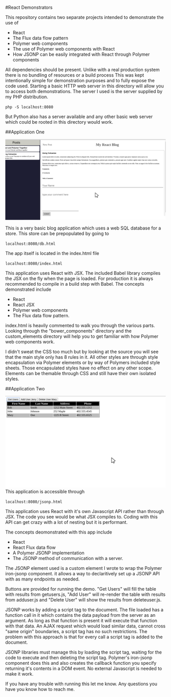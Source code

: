 #React Demonstrators

This repository contains two separate projects intended to demonstrate the use of 
* React
* The Flux data flow pattern
* Polymer web components
* The use of Polymer web components with React
* How JSONP can be easily integrated with React through Polymer components

All dependencies should be present. Unlike with a real production system there is no bundling of resources or a build process
This was kept intentionally simple for demonstration purposes and to fully expose the code used. Starting a basic HTTP web server in this directory will allow you to
access both demonstrations. The server I used is the server supplied by my PHP distribution.

`php -S localhost:8080`

But Python also has a server available and any other basic web server which could be rooted in this directory would work.

##Application One

![alt text](https://github.com/hammer65/jsonp_static/blob/master/react_screen_01.png?raw=true "Application 1")

This is a very basic blog application which uses a web SQL database for a store.  This store can be prepopulated by going to 

`localhost:8080/db.html`

The app itself is located in the index.html file

`localhost:8080/index.html`

This application uses React with JSX. The included Babel library compiles the JSX on the fly when the page is loaded. For production it is always recommended
to compile in a build step with Babel. The concepts demonstrated include 

* React
* React JSX
* Polymer web components
* The Flux data flow pattern.

index.html is heavily commented to walk you through the various parts. Looking through the "bower_components" directory and the 
custom_elements directory will help you to get familiar with how Polymer web components work.

I didn't sweat the CSS too much but by looking at the source you will see that the main style only has 8 rules in it. All other styles
are through style encapsulation via Polymer elements or by way of Polymers included style sheets. Those encapsulated styles have
no effect on any other scope. Elements can be themable through CSS and still have their own isolated styles.

##Application Two

![alt text](https://github.com/hammer65/jsonp_static/blob/master/react_screen_02.png?raw=true "Application 2")
This application is accessible through 

`localhost:8080/jsonp.html`

This application uses React with it's own Javascript API rather than through JSX. The code you see would be what JSX compiles to. Coding with
this API can get crazy with a lot of nesting but it is performant. 

The concepts deomonstrated with this app include 
* React
* React Flux data flow
* A Polymer JSONP implementation
* The JSONP method of communication with a server.

The JSONP element used is a custom element I wrote to wrap the Polymer iron-jsonp component. it allows a way to declaritively  set up a JSONP API 
with as many endpoints as needed.

Buttons are provided for running the demo. "Get Users" will fill the table with results from getusers.js, "Add User" will re-render the table with results from 
adduser.js and "Delete User" will show the results from deleteuser.js.

JSONP works by adding a script tag to the document. The file loaded has a function call in it which contains the data payload from the server as an argument.
As long as that function is present it will execute that function with that data. An AJAX request which would load similar data,
cannot cross "same origin" boundaries, a script tag has no such restrictions. The problem with this approach is that for every call a script tag is added to the document.

JSONP libraries must manage this by loading the script tag, waiting for the code to execute and then deleting the script tag. Polymer's iron-jsonp component
does this and also creates the callback function you specify returning it's contents in a DOM event. No external Javascript is needed to make it work.

If you have any trouble with running this let me know. Any questions you have you know how to reach me.